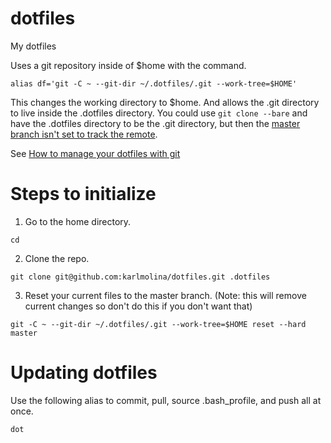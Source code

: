 # dotfiles
My dotfiles

Uses a git repository inside of $home with the command.
```
alias df='git -C ~ --git-dir ~/.dotfiles/.git --work-tree=$HOME'
```

This changes the working directory to $home. And allows the .git directory to live inside the .dotfiles directory. You could use `git clone --bare` and have the .dotfiles directory to be the .git directory, but then the [master branch isn't set to track the remote](https://git-scm.com/docs/git-clone#git-clone---bare).

See [How to manage your dotfiles with git](https://medium.hackinrio.com/how-to-manage-your-dotfiles-with-git-f7aeed8adf8b)

# Steps to initialize

1. Go to the home directory.
```
cd
```

2. Clone the repo.
```
git clone git@github.com:karlmolina/dotfiles.git .dotfiles
```

3. Reset your current files to the master branch. (Note: this will remove current changes so don't do this if you don't want that)
```
git -C ~ --git-dir ~/.dotfiles/.git --work-tree=$HOME reset --hard master
```

# Updating dotfiles
Use the following alias to commit, pull, source .bash_profile, and push all at once.
```
dot
```
